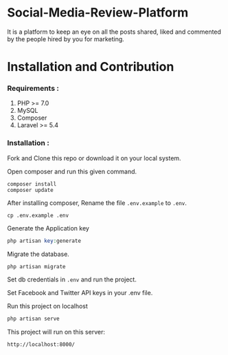 # Social-Media-Review-Platform

It is a platform to keep an eye on all the posts shared, liked and commented by the people hired by you for marketing.

# Installation and Contribution

### Requirements :

1. PHP >= 7.0
2. MySQL
3. Composer
4. Laravel >= 5.4

### Installation :

Fork and Clone this repo or download it on your local system.

Open composer and run this given command.

```shell
composer install
composer update
```

After installing composer, Rename the file `.env.example` to `.env`.

```shell
cp .env.example .env
```

Generate the Application key

```php
php artisan key:generate
```

Migrate the database.

```php
php artisan migrate
```

Set db credentials in `.env` and run the project.

Set Facebook and Twitter API keys in your .env file.

Run this project on localhost

```php
php artisan serve
```

This project will run on this server:

```
http://localhost:8000/
```